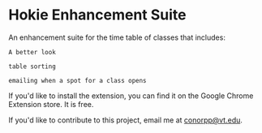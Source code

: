 Hokie Enhancement Suite
=======================

An enhancement suite for the time table of classes that includes:

  `A better look`
  
  `table sorting`
  
  `emailing when a spot for a class opens`
  
  
If you'd like to install the extension, you can find it on the Google Chrome Extension store.  It is free.

If you'd like to contribute to this project, email me at conorpp@vt.edu.
